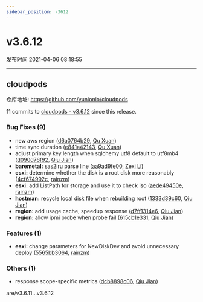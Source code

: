 ```yaml
---
sidebar_position: -3612
---
```


# v3.6.12

发布时间 2021-04-06 08:18:55

-----

## cloudpods

仓库地址: https://github.com/yunionio/cloudpods

11 commits to [cloudpods - v3.6.12](https://github.com/yunionio/cloudpods/compare/v3.6.11...v3.6.12) since this release.

### Bug Fixes (9)
- new aws region ([d6a0764b29](https://github.com/yunionio/cloudpods/commit/d6a0764b297027fd92f30191230ddd89486c9455), [Qu Xuan](mailto:qu_xuan@icloud.com))
- time sync duration ([e841a42143](https://github.com/yunionio/cloudpods/commit/e841a421430f33963c05b33b2c526a9a175e5539), [Qu Xuan](mailto:quxuan@yunionyun.com))
- adjust primary key length when sqlchemy utf8 default to utf8mb4 ([d090d76f92](https://github.com/yunionio/cloudpods/commit/d090d76f92fe428da5b10af0364f4c97e6b6610e), [Qiu Jian](mailto:qiujian@yunionyun.com))
- **baremetal:** sas2iru parse line ([aa9ad9fe00](https://github.com/yunionio/cloudpods/commit/aa9ad9fe00c58f43d6a33111992f2a6f1f7cd1d6), [Zexi Li](mailto:zexi.li@qq.com))
- **esxi:** determine whether the disk is a root disk more reasonably ([4cf674992c](https://github.com/yunionio/cloudpods/commit/4cf674992cd3ec91d34e5763cf133605b5e32c6d), [rainzm](mailto:mjoycarry@gmail.com))
- **esxi:** add ListPath for storage and use it to check iso ([aede49450e](https://github.com/yunionio/cloudpods/commit/aede49450e79065e41eb9d09503d988540781f2b), [rainzm](mailto:mjoycarry@gmail.com))
- **hostman:** recycle local disk file when rebuilding root ([1333d39c60](https://github.com/yunionio/cloudpods/commit/1333d39c6053d63a8bd6a7725738f6cb309411ac), [Qiu Jian](mailto:qiujian@yunionyun.com))
- **region:** add usage cache, speedup response ([d7ff1314e6](https://github.com/yunionio/cloudpods/commit/d7ff1314e6cfbbc09b37206eed3d09127eb6bfbf), [Qiu Jian](mailto:qiujian@yunionyun.com))
- **region:** allow ipmi probe when probe fail ([615cb1e331](https://github.com/yunionio/cloudpods/commit/615cb1e331ba6971c5664df728dcaf06a1b6157f), [Qiu Jian](mailto:qiujian@yunionyun.com))

### Features (1)
- **esxi:** change parameters for NewDiskDev and avoid unnecessary deploy ([5565bb3064](https://github.com/yunionio/cloudpods/commit/5565bb3064b874f57ce1c9205488066cfaa31e96), [rainzm](mailto:mjoycarry@gmail.com))

### Others (1)
- response scope-specific metrics ([dcb8898c06](https://github.com/yunionio/cloudpods/commit/dcb8898c0686590205c278a633ccec61a421584d), [Qiu Jian](mailto:qiujian@yunionyun.com))

are/v3.6.11...v3.6.12
